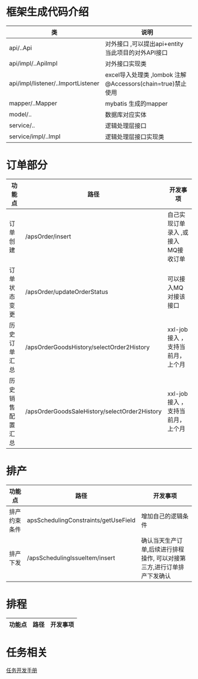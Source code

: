 # 框架生成代码介绍

| 类                                  | 说明                                              |
|------------------------------------|-------------------------------------------------|
| api/..Api                          | 对外接口 ,可以提出api+entity当此项目的对外API接口                |
| api/impl/..ApiImpl                 | 对外接口实现类                                         |
| api/impl/listener/..ImportListener | excel导入处理类 ,lombok 注解@Accessors(chain=true)禁止使用 |
| mapper/..Mapper                    | mybatis 生成的mapper                               |
| model/..                           | 数据库对应实体                                         |
| service/..                         | 逻辑处理层接口                                         |
| service/impl/..Impl                | 逻辑处理层接口实现类                                      |

# 订单部分

| 功能点      | 路径                                            | 开发事项                    |
|----------|-----------------------------------------------|-------------------------|
| 订单创建     | /apsOrder/insert                              | 自己实现订单录入 ,或接入MQ接收订单     |
| 订单状态变更   | /apsOrder/updateOrderStatus                   | 可以接入MQ对接该接口             |  
| 历史订单汇总   | /apsOrderGoodsHistory/selectOrder2History     | xxl-job 接入   ，支持当前月，上个月 |  
| 历史销售配置汇总 | /apsOrderGoodsSaleHistory/selectOrder2History | xxl-job 接入   ，支持当前月，上个月 |  

# 排产

| 功能点    | 路径                                   | 开发事项                                  |
|--------|--------------------------------------|---------------------------------------|
| 排产约束条件 | apsSchedulingConstraints/getUseField | 增加自己的逻辑条件                             |                             |
| 排产下发   | /apsSchedulingIssueItem/insert       | 确认当天生产订单,后续进行排程操作, 可以对接第三方,进行订单排产下发确认 |

# 排程

| 功能点 | 路径 | 开发事项 |
|-----|----|------|

# 任务相关

[任务开发手册](task.md)